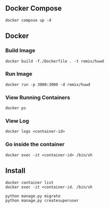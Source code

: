 ## Docker Compose

`docker compose up -d`

## Docker

### Build Image

`docker build -f./Dockerfile . -t remix/huwd`

### Run Image

`docker run -p 3000:3000 -d remix/huwd`

### View Running Containers

`docker ps`

### View Log

`docker logs <container-id>`

### Go inside the container

`docker exec -it <container-id> /bin/sh`

## Install

```
docker container list
docker exec -it <container-id. /bin/sh
```

```
python manage.py migrate
python manage.py createsuperuser
```
